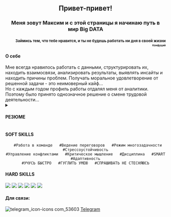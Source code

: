 <h2 align="center">Привет-привет!</a></h2>
<h3 align="center">Меня зовут Максим и с этой страницы я начинаю путь в мир Big DATA</h3>
<h4 align="right"><sub>Займись тем, что тебе нравится, 
и ты не будешь работать ни дня в своей жизни<sub><br>
<sub>Конфуций<sub></h4>
<h4 align="left">О себе</h4>
Мне всегда нравилось работать с данными, структурировать их, находить взаимосвязи, анализировать результаты, выявлять инсайты и находить причины проблем. Получать моральное удовлетворение от решенной задачи - это неимоверный кайф...<br> Но с каждым годом профиль работы отдалял меня от аналитики.  Поэтому было принято однозначное решение о смене трудовой деятельности...<br>

<details>
 <summary><h4>РЕЗЮМЕ</h4></summary
 
<a href="" target="_blank">Открыть</a>  
<a href="" target="_blank">Скачать.pdf</a>
 </details>

<h4 align="left">SOFT SKILLS</h4>
<div align="center"> <pre><code class="language-c">  #Работа в команде   #Ведение переговоров   #Режим многозадачности   #Стрессоустойчивость
#Управление конфликтами   #Критическое мышление   #Дисциплина   #SMART   #Адаптивность
#УЧУСЬ БЫСТРО   #ГУГЛИТЬ УМЕЮ   #СПРАШИВАТЬ НЕ СТЕСНЯЮСЬ</div></code></pre>

<h4 align="left">HARD SKILLS</h4>
  
![](https://img.shields.io/badge/Google_Data_Studio,_Excel-pivot,_vlookup,_query-4AB197)
![](https://img.shields.io/badge/PostgreSQL-joins,_CTE,_subqueries,_window_functions-4AB197)
![](https://img.shields.io/badge/Python-Pandas,_Seaborn,_Matplotlib,_Pyspark,_NumPy-4AB197)
![](https://img.shields.io/badge/BI-Tableau,_Power_BI-4AB197)
![](https://img.shields.io/badge/AB_test-experimental_control_group,_split_test-4AB197)
![](https://img.shields.io/badge/ML-Linear_Regression,_Decision_Tree-4AB197)

<h4 align="left">Для связи:</h4>

![telegram_icon-icons com_53603](https://user-images.githubusercontent.com/108893866/179564590-89ff20e0-d739-40e7-a12a-2ba0db8a262e.png)
<a href="https://tgrm.github.io/Ma_swq" tatget="_blank">Telegram</a>
